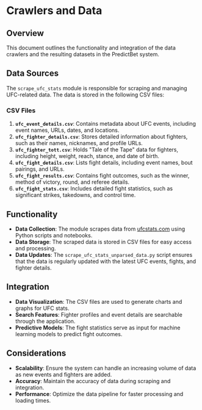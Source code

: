 # Crawlers and Data

## Overview
This document outlines the functionality and integration of the data crawlers and the resulting datasets in the PredictBet system.

## Data Sources
The `scrape_ufc_stats` module is responsible for scraping and managing UFC-related data. The data is stored in the following CSV files:

### CSV Files
1. **`ufc_event_details.csv`**: Contains metadata about UFC events, including event names, URLs, dates, and locations.
2. **`ufc_fighter_details.csv`**: Stores detailed information about fighters, such as their names, nicknames, and profile URLs.
3. **`ufc_fighter_tott.csv`**: Holds "Tale of the Tape" data for fighters, including height, weight, reach, stance, and date of birth.
4. **`ufc_fight_details.csv`**: Lists fight details, including event names, bout pairings, and URLs.
5. **`ufc_fight_results.csv`**: Contains fight outcomes, such as the winner, method of victory, round, and referee details.
6. **`ufc_fight_stats.csv`**: Includes detailed fight statistics, such as significant strikes, takedowns, and control time.

## Functionality
- **Data Collection**: The module scrapes data from [ufcstats.com](http://ufcstats.com/) using Python scripts and notebooks.
- **Data Storage**: The scraped data is stored in CSV files for easy access and processing.
- **Data Updates**: The `scrape_ufc_stats_unparsed_data.py` script ensures that the data is regularly updated with the latest UFC events, fights, and fighter details.

## Integration
- **Data Visualization**: The CSV files are used to generate charts and graphs for UFC stats.
- **Search Features**: Fighter profiles and event details are searchable through the application.
- **Predictive Models**: The fight statistics serve as input for machine learning models to predict fight outcomes.

## Considerations
- **Scalability**: Ensure the system can handle an increasing volume of data as new events and fighters are added.
- **Accuracy**: Maintain the accuracy of data during scraping and integration.
- **Performance**: Optimize the data pipeline for faster processing and loading times.
